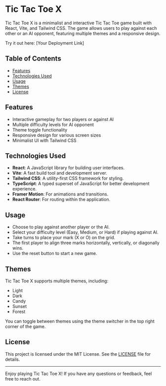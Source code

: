 # Tic Tac Toe X

Tic Tac Toe X is a minimalist and interactive Tic Tac Toe game built with React, Vite, and Tailwind CSS. The game allows users to play against each other or an AI opponent, featuring multiple themes and a responsive design.

Try it out here: [Your Deployment Link]

## Table of Contents

- [Features](#features)
- [Technologies Used](#technologies-used)
- [Usage](#usage)
- [Themes](#themes)
- [License](#license)

## Features

- Interactive gameplay for two players or against AI
- Multiple difficulty levels for AI opponent
- Theme toggle functionality
- Responsive design for various screen sizes
- Minimalist UI with Tailwind CSS

## Technologies Used

- **React**: A JavaScript library for building user interfaces.
- **Vite**: A fast build tool and development server.
- **Tailwind CSS**: A utility-first CSS framework for styling.
- **TypeScript**: A typed superset of JavaScript for better development experience.
- **Framer Motion**: For animations and transitions.
- **React Router**: For routing within the application.

## Usage

- Choose to play against another player or the AI.
- Select your difficulty level (Easy, Medium, or Hard) if playing against AI.
- Take turns to place your mark (X or O) on the grid.
- The first player to align three marks horizontally, vertically, or diagonally wins.
- Use the reset button to start a new game.

## Themes

Tic Tac Toe X supports multiple themes, including:

- Light
- Dark
- Candy
- Sunset
- Forest

You can toggle between themes using the theme switcher in the top right corner of the game.

## License

This project is licensed under the MIT License. See the [LICENSE](LICENSE) file for details.

---

Enjoy playing Tic Tac Toe X! If you have any questions or feedback, feel free to reach out.